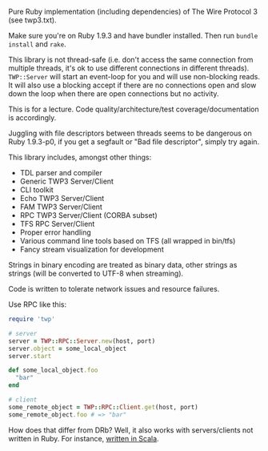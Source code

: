 Pure Ruby implementation (including dependencies) of The Wire Protocol 3 (see twp3.txt).

Make sure you're on Ruby 1.9.3 and have bundler installed. Then run `bundle install` and `rake`.

This library is not thread-safe (i.e. don't access the same connection from multiple threads, it's ok to use different
connections in different threads). `TWP::Server` will start an event-loop for you and will use non-blocking reads. It
will also use a blocking accept if there are no connections open and slow down the loop when there are open
connections but no activity.

This is for a lecture. Code quality/architecture/test coverage/documentation is accordingly.

Juggling with file descriptors between threads seems to be dangerous on Ruby 1.9.3-p0, if you get a segfault or
"Bad file descriptor", simply try again.

This library includes, amongst other things:

* TDL parser and compiler
* Generic TWP3 Server/Client
* CLI toolkit
* Echo TWP3 Server/Client
* FAM TWP3 Server/Client
* RPC TWP3 Server/Client (CORBA subset)
* TFS RPC Server/Client
* Proper error handling
* Various command line tools based on TFS (all wrapped in bin/tfs)
* Fancy stream visualization for development

Strings in binary encoding are treated as binary data, other strings as strings (will be converted to UTF-8 when
streaming).

Code is written to tolerate network issues and resource failures.

Use RPC like this:

``` ruby
require 'twp'

# server
server = TWP::RPC::Server.new(host, port)
server.object = some_local_object
server.start

def some_local_object.foo
  "bar"
end

# client
some_remote_object = TWP::RPC::Client.get(host, port)
some_remote_object.foo # => "bar"
```

How does that differ from DRb? Well, it also works with servers/clients not written in Ruby. For instance,
[written in Scala](https://github.com/machisuji/twp4scala).
